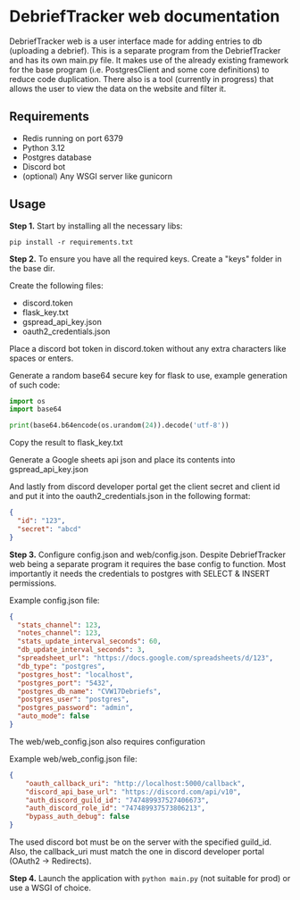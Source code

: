# DebriefTracker web documentation
DebriefTracker web is a user interface made for adding entries to db (uploading a debrief).
This is a separate program from the DebriefTracker and has its own main.py file. It makes use of the already existing
framework for the base program (i.e. PostgresClient and some core definitions) to reduce code duplication.
There also is a tool (currently in progress) that allows the user to view the data on the website and filter it.
## Requirements
- Redis running on port 6379
- Python 3.12
- Postgres database
- Discord bot
- (optional) Any WSGI server like gunicorn
## Usage
**Step 1.** Start by installing all the necessary libs:
```
pip install -r requirements.txt
```
**Step 2.** To ensure you have all the required keys. Create a "keys" folder in the base dir. 

Create the following files:
- discord.token
- flask_key.txt
- gspread_api_key.json
- oauth2_credentials.json

Place a discord bot token in discord.token without any extra characters like spaces or enters.

Generate a random base64 secure key for flask to use, example generation of such code: 
```python
import os
import base64

print(base64.b64encode(os.urandom(24)).decode('utf-8'))
```
Copy the result to flask_key.txt

Generate a Google sheets api json and place its contents into gspread_api_key.json

And lastly from discord developer portal get the client secret and client id and put it into the oauth2_credentials.json
in the following format:
```json
{
  "id": "123",
  "secret": "abcd"
}
```

**Step 3.** Configure config.json and web/config.json. Despite DebriefTracker web being a separate program it requires
the base config to function. Most importantly it needs the credentials to postgres with SELECT & INSERT permissions.

Example config.json file:
```json
{
  "stats_channel": 123,
  "notes_channel": 123,
  "stats_update_interval_seconds": 60,
  "db_update_interval_seconds": 3,
  "spreadsheet_url": "https://docs.google.com/spreadsheets/d/123",
  "db_type": "postgres",
  "postgres_host": "localhost",
  "postgres_port": "5432",
  "postgres_db_name": "CVW17Debriefs",
  "postgres_user": "postgres",
  "postgres_password": "admin",
  "auto_mode": false
}
```

The web/web_config.json also requires configuration

Example web/web_config.json file:
```json
{
    "oauth_callback_uri": "http://localhost:5000/callback",
    "discord_api_base_url": "https://discord.com/api/v10",
    "auth_discord_guild_id": "747489937527406673",
    "auth_discord_role_id": "747489937573806213",
    "bypass_auth_debug": false
}
```
The used discord bot must be on the server with the specified guild_id. Also, the callback_uri must match the one in
discord developer portal (OAuth2 -> Redirects).

**Step 4.** Launch the application with ``python main.py`` (not suitable for prod) or use a WSGI of choice.